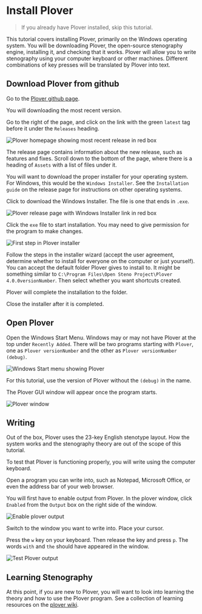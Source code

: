 # Install Plover

> If you already have Plover installed, skip this tutorial.

This tutorial covers installing Plover, primarily on the Windows operating system. You will be downloading Plover, the open-source stenography engine, installing it, and checking that it works. Plover will allow you to write stenography using your computer keyboard or other machines. Different combinations of key presses will be translated by Plover into text.

## Download Plover from github

Go to the [Plover github page](https://github.com/openstenoproject/plover).

You will downloading the most recent version. 

Go to the right of the page, and click on the link with the green `latest` tag before it under the `Releases` heading.

![Plover homepage showing most recent release in red box](images/plovergithub.png)

The release page contains information about the new release, such as features and fixes. Scroll down to the bottom of the page, where there is a heading of `Assets` with a list of files under it.

You will want to download the proper installer for your operating system. For Windows, this would be the `Windows Installer`. See the `Installation guide` on the release page for instructions on other operating systems. 

Click to download the Windows Installer. The file is one that ends in `.exe`.

![Plover release page with Windows Installer link in red box](images/ploverrelease.png)

Click the `exe` file to start installation. You may need to give permission for the program to make changes.

![First step in Plover installer](images/ploverinstaller.png)

Follow the steps in the installer wizard (accept the user agreement, determine whether to install for everyone on the computer or just yourself). You can accept the default folder Plover gives to install to. It might be something similar to `C:\Program Files\Open Steno Project\Plover 4.0.0versionNumber`. Then select whether you want shortcuts created.

Plover will complete the installation to the folder.

Close the installer after it is completed.

## Open Plover

Open the Windows Start Menu. Windows may or may not have Plover at the top under `Recently Added`. There will be two programs starting with `Plover`, one as `Plover versionNumber` and the other as `Plover versionNumber (debug)`.

![Windows Start menu showing Plover](images/startmenu.png)

For this tutorial, use the version of Plover without the `(debug)` in the name.

The Plover GUI window will appear once the program starts.

![Plover window](images/ploverwindow.png)

## Writing

Out of the box, Plover uses the 23-key English stenotype layout. How the system works and the stenography theory are out of the scope of this tutorial.

To test that Plover is functioning properly, you will write using the computer keyboard.

Open a program you can write into, such as Notepad, Microsoft Office, or even the address bar of your web browser.

You will first have to enable output from Plover. In the plover window, click `Enabled` from the `Output` box on the right side of the window.

![Enable plover output](images/ploverenable.png)

Switch to the window you want to write into. Place your cursor.

Press the `w` key on your keyboard. Then release the key and press `p`. The words `with` and `the` should have appeared in the window.

![Test Plover output](images/plovertest.png)


## Learning Stenography

At this point, if you are new to Plover, you will want to look into learning the theory and how to use the Plover program. See a collection of learning resources on the [plover wiki](https://github.com/openstenoproject/plover/wiki/Learning-Stenography). 


